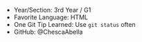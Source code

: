 - Year/Section: 3rd Year / G1
- Favorite Language: HTML
- One Git Tip Learned: Use `git status` often
- GitHub: @ChescaAbella